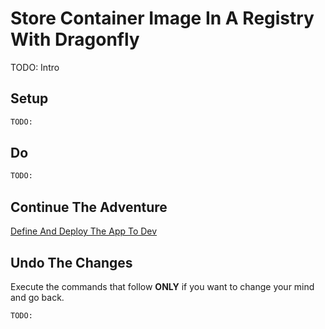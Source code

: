 # Store Container Image In A Registry With Dragonfly

TODO: Intro

## Setup

```bash
TODO:
```

## Do

```bash
TODO:
```

## Continue The Adventure

[Define And Deploy The App To Dev](../define-deploy-dev/story.md)

## Undo The Changes

Execute the commands that follow **ONLY** if you want to change your mind and go back.

```bash
TODO:
```
